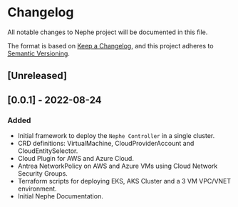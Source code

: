 # Changelog

All notable changes to Nephe project will be documented in this file.

The format is based on [Keep a Changelog](https://keepachangelog.com/en/1.0.0/),
and this project adheres to [Semantic Versioning](https://semver.org/spec/v2.0.0.html).

## [Unreleased]

## [0.0.1] - 2022-08-24

### Added

- Initial framework to deploy the `Nephe Controller` in a single cluster.
- CRD definitions: VirtualMachine, CloudProviderAccount and CloudEntitySelector.
- Cloud Plugin for AWS and Azure Cloud.
- Antrea NetworkPolicy on AWS and Azure VMs using Cloud Network Security Groups.
- Terraform scripts for deploying EKS, AKS Cluster and a 3 VM VPC/VNET environment.
- Initial Nephe Documentation.
